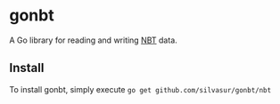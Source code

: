 # gonbt

A Go library for reading and writing [NBT](http://www.minecraftwiki.net/wiki/NBT) data.

## Install

To install gonbt, simply execute `go get github.com/silvasur/gonbt/nbt`
